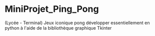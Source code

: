 # MiniProjet_Ping_Pong
(Lycée - Terminal) Jeux iconique pong développer essentiellement en python à l'aide de la bibliothèque graphique Tkinter
